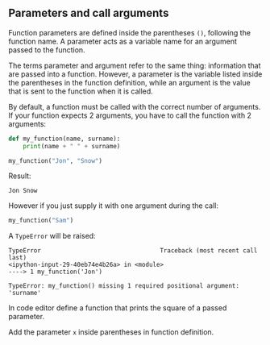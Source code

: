## Parameters and call arguments

Function parameters are defined inside the parentheses `()`, following the 
function name. A parameter acts as a variable name for an argument passed to the
function. 

The terms parameter and argument refer to the same thing: information 
that are passed into a function. However, a parameter is the variable listed 
inside the parentheses in the function definition, while an argument is the 
value that is sent to the function when it is called.

By default, a function must be called with the correct number of arguments. 
If your function expects 2 arguments, you have to call the function 
with 2 arguments:

```python
def my_function(name, surname):
    print(name + " " + surname)

my_function("Jon", "Snow")
```
Result:
```text
Jon Snow
```
However if you just supply it with one argument during the call:
```python
my_function("Sam")
```
A `TypeError` will be raised:
```text
TypeError                                 Traceback (most recent call last)
<ipython-input-29-40eb74e4b26a> in <module>
----> 1 my_function('Jon')

TypeError: my_function() missing 1 required positional argument: 'surname'
```

In code editor define a function that prints the square of a passed parameter.  

<div class='hint'>Add the parameter <code>x</code> inside parentheses in function definition.</div>
